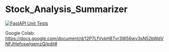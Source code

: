 # Stock_Analysis_Summarizer

[![FastAPI Unit Tests](https://github.com/BigDataIA-Spring2023-Team-03/Stock_Analysis_Summarizer/actions/workflows/pytest.yml/badge.svg?branch=main&event=push)](https://github.com/BigDataIA-Spring2023-Team-03/Stock_Analysis_Summarizer/actions/workflows/pytest.yml)

Google Colab: https://docs.google.com/document/d/12P7LfVvkH8Tvr3W56wv3sN52bWdVNFJHefoswlgemzQ/edit#
